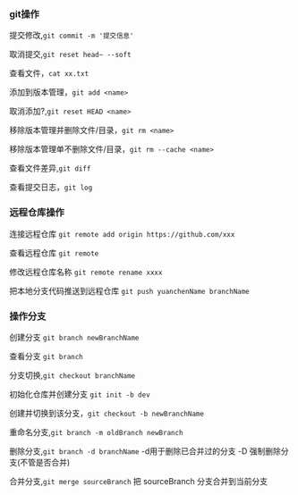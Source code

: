 ### git操作

提交修改,`git commit -m '提交信息'`

取消提交,`git reset head~ --soft`

查看文件，`cat xx.txt`

添加到版本管理，`git add <name>`

取消添加?,`git reset HEAD <name>`

移除版本管理并删除文件/目录，`git rm <name>`

移除版本管理单不删除文件/目录，`git rm --cache <name>`

查看文件差异,`git diff`

查看提交日志，`git log`

### 远程仓库操作

连接远程仓库 `git remote add origin https://github.com/xxx`

查看远程仓库 `git remote`

修改远程仓库名称 `git remote rename xxxx`

把本地分支代码推送到远程仓库 `git push yuanchenName branchName`

### 操作分支
创建分支 `git branch newBranchName`

查看分支 `git branch`

分支切换,`git checkout branchName`

初始化仓库并创建分支 `git init -b dev`

创建并切换到该分支，`git checkout -b newBranchName`

重命名分支,`git branch -m oldBranch newBranch`

删除分支,`git branch -d branchName` -d用于删除已合并过的分支 -D 强制删除分支(不管是否合并)

合并分支,`git merge sourceBranch` 把 sourceBranch 分支合并到当前分支